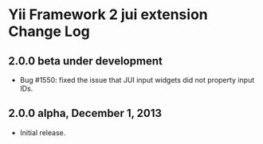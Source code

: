 Yii Framework 2 jui extension Change Log
========================================

2.0.0 beta under development
----------------------------

- Bug #1550: fixed the issue that JUI input widgets did not property input IDs.

2.0.0 alpha, December 1, 2013
-----------------------------

- Initial release.